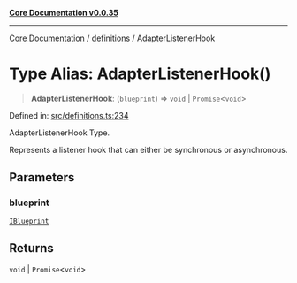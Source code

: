 [**Core Documentation v0.0.35**](../../README.md)

***

[Core Documentation](../../modules.md) / [definitions](../README.md) / AdapterListenerHook

# Type Alias: AdapterListenerHook()

> **AdapterListenerHook**: (`blueprint`) => `void` \| `Promise`\<`void`\>

Defined in: [src/definitions.ts:234](https://github.com/stonemjs/core/blob/83759020101bdf94fc7c7a0d8609e63689d57c0f/src/definitions.ts#L234)

AdapterListenerHook Type.

Represents a listener hook that can either be synchronous or asynchronous.

## Parameters

### blueprint

[`IBlueprint`](IBlueprint.md)

## Returns

`void` \| `Promise`\<`void`\>
